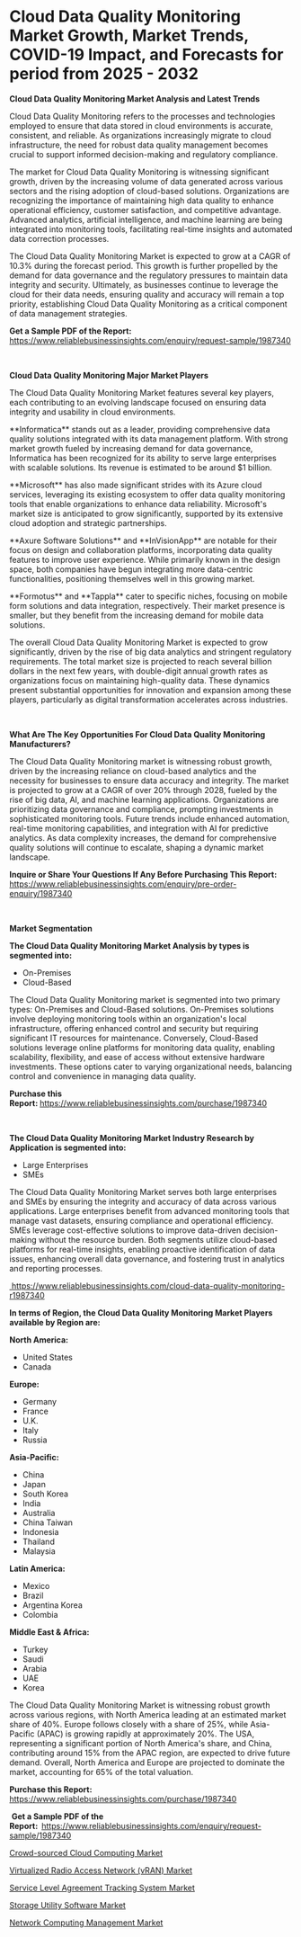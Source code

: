 <p><h1>Cloud Data Quality Monitoring Market Growth, Market Trends, COVID-19 Impact, and Forecasts for period from 2025 - 2032</h1></p><p><strong>Cloud Data Quality Monitoring Market Analysis and Latest Trends</strong></p>
<p><p>Cloud Data Quality Monitoring refers to the processes and technologies employed to ensure that data stored in cloud environments is accurate, consistent, and reliable. As organizations increasingly migrate to cloud infrastructure, the need for robust data quality management becomes crucial to support informed decision-making and regulatory compliance. </p><p>The market for Cloud Data Quality Monitoring is witnessing significant growth, driven by the increasing volume of data generated across various sectors and the rising adoption of cloud-based solutions. Organizations are recognizing the importance of maintaining high data quality to enhance operational efficiency, customer satisfaction, and competitive advantage. Advanced analytics, artificial intelligence, and machine learning are being integrated into monitoring tools, facilitating real-time insights and automated data correction processes.</p><p>The Cloud Data Quality Monitoring Market is expected to grow at a CAGR of 10.3% during the forecast period. This growth is further propelled by the demand for data governance and the regulatory pressures to maintain data integrity and security. Ultimately, as businesses continue to leverage the cloud for their data needs, ensuring quality and accuracy will remain a top priority, establishing Cloud Data Quality Monitoring as a critical component of data management strategies.</p></p>
<p><strong>Get a Sample PDF of the Report:&nbsp;</strong> <a href="https://www.reliablebusinessinsights.com/enquiry/request-sample/1987340?utm_campaign=1138&utm_medium=2&utm_source=Github&utm_content=ia&utm_term=11032025&utm_id=cloud-data-quality-monitoring">https://www.reliablebusinessinsights.com/enquiry/request-sample/1987340</a></p>
<p>&nbsp;</p>
<p><strong>Cloud Data Quality Monitoring Major Market Players</strong></p>
<p><p>The Cloud Data Quality Monitoring Market features several key players, each contributing to an evolving landscape focused on ensuring data integrity and usability in cloud environments. </p><p>**Informatica** stands out as a leader, providing comprehensive data quality solutions integrated with its data management platform. With strong market growth fueled by increasing demand for data governance, Informatica has been recognized for its ability to serve large enterprises with scalable solutions. Its revenue is estimated to be around $1 billion.</p><p>**Microsoft** has also made significant strides with its Azure cloud services, leveraging its existing ecosystem to offer data quality monitoring tools that enable organizations to enhance data reliability. Microsoft's market size is anticipated to grow significantly, supported by its extensive cloud adoption and strategic partnerships.</p><p>**Axure Software Solutions** and **InVisionApp** are notable for their focus on design and collaboration platforms, incorporating data quality features to improve user experience. While primarily known in the design space, both companies have begun integrating more data-centric functionalities, positioning themselves well in this growing market.</p><p>**Formotus** and **Tappla** cater to specific niches, focusing on mobile form solutions and data integration, respectively. Their market presence is smaller, but they benefit from the increasing demand for mobile data solutions.</p><p>The overall Cloud Data Quality Monitoring Market is expected to grow significantly, driven by the rise of big data analytics and stringent regulatory requirements. The total market size is projected to reach several billion dollars in the next few years, with double-digit annual growth rates as organizations focus on maintaining high-quality data. These dynamics present substantial opportunities for innovation and expansion among these players, particularly as digital transformation accelerates across industries.</p></p>
<p>&nbsp;</p>
<p><strong>What Are The Key Opportunities For Cloud Data Quality Monitoring Manufacturers?</strong></p>
<p><p>The Cloud Data Quality Monitoring market is witnessing robust growth, driven by the increasing reliance on cloud-based analytics and the necessity for businesses to ensure data accuracy and integrity. The market is projected to grow at a CAGR of over 20% through 2028, fueled by the rise of big data, AI, and machine learning applications. Organizations are prioritizing data governance and compliance, prompting investments in sophisticated monitoring tools. Future trends include enhanced automation, real-time monitoring capabilities, and integration with AI for predictive analytics. As data complexity increases, the demand for comprehensive quality solutions will continue to escalate, shaping a dynamic market landscape.</p></p>
<p><strong>Inquire or Share Your Questions If Any Before Purchasing This Report:</strong> <a href="https://www.reliablebusinessinsights.com/enquiry/pre-order-enquiry/1987340?utm_campaign=1138&utm_medium=2&utm_source=Github&utm_content=ia&utm_term=11032025&utm_id=cloud-data-quality-monitoring">https://www.reliablebusinessinsights.com/enquiry/pre-order-enquiry/1987340</a></p>
<p>&nbsp;</p>
<p><strong>Market Segmentation</strong></p>
<p><strong>The Cloud Data Quality Monitoring Market Analysis by types is segmented into:</strong></p>
<p><ul><li>On-Premises</li><li>Cloud-Based</li></ul></p>
<p><p>The Cloud Data Quality Monitoring market is segmented into two primary types: On-Premises and Cloud-Based solutions. On-Premises solutions involve deploying monitoring tools within an organization's local infrastructure, offering enhanced control and security but requiring significant IT resources for maintenance. Conversely, Cloud-Based solutions leverage online platforms for monitoring data quality, enabling scalability, flexibility, and ease of access without extensive hardware investments. These options cater to varying organizational needs, balancing control and convenience in managing data quality.</p></p>
<p><strong>Purchase this Report:&nbsp;</strong><a href="https://www.reliablebusinessinsights.com/purchase/1987340?utm_campaign=1138&utm_medium=2&utm_source=Github&utm_content=ia&utm_term=11032025&utm_id=cloud-data-quality-monitoring">https://www.reliablebusinessinsights.com/purchase/1987340</a></p>
<p>&nbsp;</p>
<p><strong>The Cloud Data Quality Monitoring Market Industry Research by Application is segmented into:</strong></p>
<p><ul><li>Large Enterprises</li><li>SMEs</li></ul></p>
<p><p>The Cloud Data Quality Monitoring Market serves both large enterprises and SMEs by ensuring the integrity and accuracy of data across various applications. Large enterprises benefit from advanced monitoring tools that manage vast datasets, ensuring compliance and operational efficiency. SMEs leverage cost-effective solutions to improve data-driven decision-making without the resource burden. Both segments utilize cloud-based platforms for real-time insights, enabling proactive identification of data issues, enhancing overall data governance, and fostering trust in analytics and reporting processes.</p></p>
<p><a href="https://www.reliablebusinessinsights.com/cloud-data-quality-monitoring-r1987340?utm_campaign=1138&utm_medium=2&utm_source=Github&utm_content=ia&utm_term=11032025&utm_id=cloud-data-quality-monitoring">&nbsp;https://www.reliablebusinessinsights.com/cloud-data-quality-monitoring-r1987340</a></p>
<p><strong>In terms of Region, the Cloud Data Quality Monitoring Market Players available by Region are:</strong></p>
<p>
    <p> <strong> North America: </strong>
        <ul>
            <li>United States</li>
            <li>Canada</li>
        </ul>
        </p> 
    <p> <strong> Europe: </strong>
        <ul>
            <li>Germany</li>
            <li>France</li>
            <li>U.K.</li>
            <li>Italy</li>
            <li>Russia</li>
        </ul>
        </p> 
    <p> <strong> Asia-Pacific: </strong>
        <ul>
            <li>China</li>
            <li>Japan</li>
            <li>South Korea</li>
            <li>India</li>
            <li>Australia</li>
            <li>China Taiwan</li>
            <li>Indonesia</li>
            <li>Thailand</li>
            <li>Malaysia</li>
        </ul>
        </p> 
    <p> <strong> Latin America: </strong>
        <ul>
            <li>Mexico</li>
            <li>Brazil</li>
            <li>Argentina Korea</li>
            <li>Colombia</li>
        </ul>
        </p> 
    <p> <strong> Middle East & Africa: </strong>
        <ul>
            <li>Turkey</li>
            <li>Saudi</li>
            <li>Arabia</li>
            <li>UAE</li>
            <li>Korea</li>
        </ul>
    </p>
    </p>
<p><p>The Cloud Data Quality Monitoring Market is witnessing robust growth across various regions, with North America leading at an estimated market share of 40%. Europe follows closely with a share of 25%, while Asia-Pacific (APAC) is growing rapidly at approximately 20%. The USA, representing a significant portion of North America's share, and China, contributing around 15% from the APAC region, are expected to drive future demand. Overall, North America and Europe are projected to dominate the market, accounting for 65% of the total valuation.</p></p>
<p><strong>Purchase this Report: </strong><a href="https://www.reliablebusinessinsights.com/purchase/1987340?utm_campaign=1138&utm_medium=2&utm_source=Github&utm_content=ia&utm_term=11032025&utm_id=cloud-data-quality-monitoring">https://www.reliablebusinessinsights.com/purchase/1987340</a></p>
<p>&nbsp;<strong>Get a Sample PDF of the Report:&nbsp;&nbsp;</strong><a href="https://www.reliablebusinessinsights.com/enquiry/request-sample/1987340?utm_campaign=1138&utm_medium=2&utm_source=Github&utm_content=ia&utm_term=11032025&utm_id=cloud-data-quality-monitoring">https://www.reliablebusinessinsights.com/enquiry/request-sample/1987340</a></p>
<p><strong></strong></p>
<p><p><a href="https://github.com/djarixneoza/Market-Research-Report-List-1/blob/main/crowd-sourced-cloud-computing-market.md?utm_campaign=1138&utm_medium=2&utm_source=Github&utm_content=ia&utm_term=11032025&utm_id=cloud-data-quality-monitoring">Crowd-sourced Cloud Computing Market</a></p><p><a href="https://github.com/bedelibekwe58/Market-Research-Report-List-1/blob/main/virtualized-radio-access-network-vran-market.md?utm_campaign=1138&utm_medium=2&utm_source=Github&utm_content=ia&utm_term=11032025&utm_id=cloud-data-quality-monitoring">Virtualized Radio Access Network (vRAN) Market</a></p><p><a href="https://github.com/dushornerfe/Market-Research-Report-List-1/blob/main/service-level-agreement-tracking-system-market.md?utm_campaign=1138&utm_medium=2&utm_source=Github&utm_content=ia&utm_term=11032025&utm_id=cloud-data-quality-monitoring">Service Level Agreement Tracking System Market</a></p><p><a href="https://github.com/huelarnzeba29/Market-Research-Report-List-1/blob/main/storage-utility-software-market.md?utm_campaign=1138&utm_medium=2&utm_source=Github&utm_content=ia&utm_term=11032025&utm_id=cloud-data-quality-monitoring">Storage Utility Software Market</a></p><p><a href="https://github.com/akermigarib/Market-Research-Report-List-1/blob/main/network-computing-management-market.md?utm_campaign=1138&utm_medium=2&utm_source=Github&utm_content=ia&utm_term=11032025&utm_id=cloud-data-quality-monitoring">Network Computing Management Market</a></p></p>